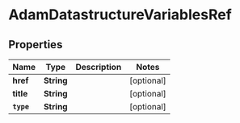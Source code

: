 

# AdamDatastructureVariablesRef


## Properties

Name | Type | Description | Notes
------------ | ------------- | ------------- | -------------
**href** | **String** |  |  [optional]
**title** | **String** |  |  [optional]
**`type`** | **String** |  |  [optional]



